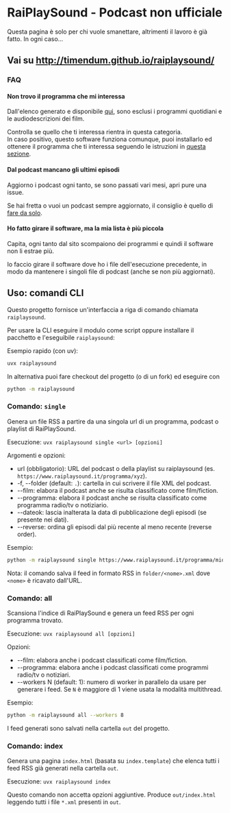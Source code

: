 # RaiPlaySound - Podcast non ufficiale

Questa pagina è solo per chi vuole smanettare, altrimenti il lavoro è già fatto. In ogni caso...

## Vai su http://timendum.github.io/raiplaysound/

### FAQ

#### Non trovo il programma che mi interessa

Dall'elenco generato e disponibile [qui](https://timendum.github.io/raiplaysound/),
sono esclusi i programmi quotidiani e le audiodescrizioni dei film.

Controlla se quello che ti interessa rientra in questa categoria.  
In caso positivo, questo software funziona comunque,
puoi installarlo ed ottenere il programma che ti interessa seguendo
le istruzioni in [questa sezione](https://timendum.github.io/raiplaysound/#diy).

#### Dal podcast mancano gli ultimi episodi

Aggiorno i podcast ogni tanto, se sono passati vari mesi, apri pure una issue.

Se hai fretta o vuoi un podcast sempre aggiornato,
il consiglio è quello di [fare da solo](https://timendum.github.io/raiplaysound/#diy).

#### Ho fatto girare il software, ma la mia lista è più piccola

Capita, ogni tanto dal sito scompaiono dei programmi e quindi il software non li estrae più.

Io faccio girare il software dove ho i file dell'esecuzione precedente,
in modo da mantenere i singoli file di podcast (anche se non più aggiornati).

## Uso: comandi CLI

Questo progetto fornisce un'interfaccia a riga di comando chiamata `raiplaysound`.

Per usare la CLI eseguire il modulo come script oppure installare il pacchetto e l'eseguibile `raiplaysound`:

Esempio rapido (con uv):

```bash
uvx raiplaysound
```

In alternativa puoi fare checkout del progetto (o di un fork)
ed eseguire con

```bash
python -m raiplaysound
```

### Comando: `single`

Genera un file RSS a partire da una singola url di un programma, podcast o playlist di RaiPlaySound.

Esecuzione: `uvx raiplaysound single <url> [opzioni]`

Argomenti e opzioni:

- url (obbligatorio): URL del podcast o della playlist su raiplaysound (es. `https://www.raiplaysound.it/programma/xyz`).
- -f, --folder (default: `.`): cartella in cui scrivere il file XML del podcast.
- --film: elabora il podcast anche se risulta classificato come film/fiction.
- --programma: elabora il podcast anche se risulta classificato come programma radio/tv o notiziario.
- --dateok: lascia inalterata la data di pubblicazione degli episodi (se presente nei dati).
- --reverse: ordina gli episodi dal più recente al meno recente (reverse order).

Esempio:

```bash
python -m raiplaysound single https://www.raiplaysound.it/programma/mio-podcast --folder out --programma --dateok
```

Nota: il comando salva il feed in formato RSS in `folder/<nome>.xml` dove `<nome>` è ricavato dall'URL.

### Comando: all

Scansiona l'indice di RaiPlaySound e genera un feed RSS per ogni programma trovato.

Esecuzione: `uvx raiplaysound all [opzioni]`

Opzioni:

- --film: elabora anche i podcast classificati come film/fiction.
- --programma: elabora anche i podcast classificati come programmi radio/tv o notiziari.
- --workers N (default: 1): numero di worker in parallelo da usare per generare i feed. Se `N` è maggiore di 1 viene usata la modalità multithread.

Esempio:

```bash
python -m raiplaysound all --workers 8
```

I feed generati sono salvati nella cartella `out` del progetto.

### Comando: index

Genera una pagina `index.html` (basata su `index.template`) che elenca tutti i feed RSS già generati nella cartella `out`.

Esecuzione: `uvx raiplaysound index`

Questo comando non accetta opzioni aggiuntive. Produce `out/index.html` leggendo tutti i file `*.xml` presenti in `out`.
